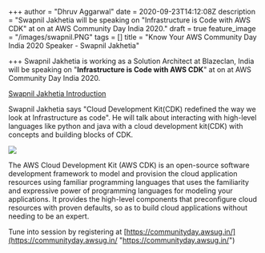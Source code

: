 +++
author = "Dhruv Aggarwal"
date = 2020-09-23T14:12:08Z
description = "Swapnil Jakhetia will be speaking on \"Infrastructure is Code with AWS CDK\" at <time> on <date> at AWS Community Day India 2020."
draft = true
feature_image = "/images/swapnil.PNG"
tags = []
title = "Know Your AWS Community Day India 2020 Speaker - Swapnil Jakhetia"

+++
Swapnil Jakhetia is working as a Solution Architect at Blazeclan, India will be speaking on "**Infrastructure is Code with AWS CDK**" at <time> on <date> at AWS Community Day India 2020.

[Swapnil Jakhetia Introduction](https://drive.google.com/file/d/1MBbEhl9oF8BDCqtp1HI_Yisn_iOHJyrj/view)

Swapnil Jakhetia says "Cloud Development Kit(CDK) redefined the way we look at Infrastructure as code". He will talk about interacting with high-level languages like python and java with a cloud development kit(CDK) with concepts and building blocks of CDK.

![](/images/cdk.png)

The AWS Cloud Development Kit (AWS CDK) is an open-source software development framework to model and provision the cloud application resources using familiar programming languages that uses the familiarity and expressive power of programming languages for modeling your applications. It provides the high-level components that preconfigure cloud resources with proven defaults, so as to build cloud applications without needing to be an expert. 

Tune into session by registering at [https://communityday.awsug.in/](https://communityday.awsug.in/ "https://communityday.awsug.in/")